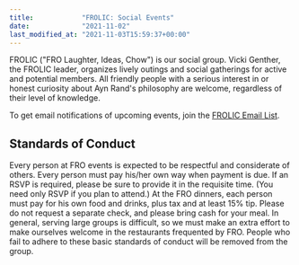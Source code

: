 ```yaml
---
title:            "FROLIC: Social Events"
date:             "2021-11-02"
last_modified_at: "2021-11-03T15:59:37+00:00"
---
```


FROLIC ("FRO Laughter, Ideas, Chow") is our social group. Vicki Genther, the FROLIC leader, organizes lively outings and social gatherings for active and potential members. All friendly people with a serious interest in or honest curiosity about Ayn Rand's philosophy are welcome, regardless of their level of knowledge.

To get email notifications of upcoming events, join the [FROLIC Email List](https://groups.google.com/g/fro-frolic).

## Standards of Conduct

Every person at FRO events is expected to be respectful and considerate of others. Every person must pay his/her own way when payment is due. If an RSVP is required, please be sure to provide it in the requisite time. (You need only RSVP if you plan to attend.) At the FRO dinners, each person must pay for his own food and drinks, plus tax and at least 15% tip. Please do not request a separate check, and please bring cash for your meal. In general, serving large groups is difficult, so we must make an extra effort to make ourselves welcome in the restaurants frequented by FRO. People who fail to adhere to these basic standards of conduct will be removed from the group.
